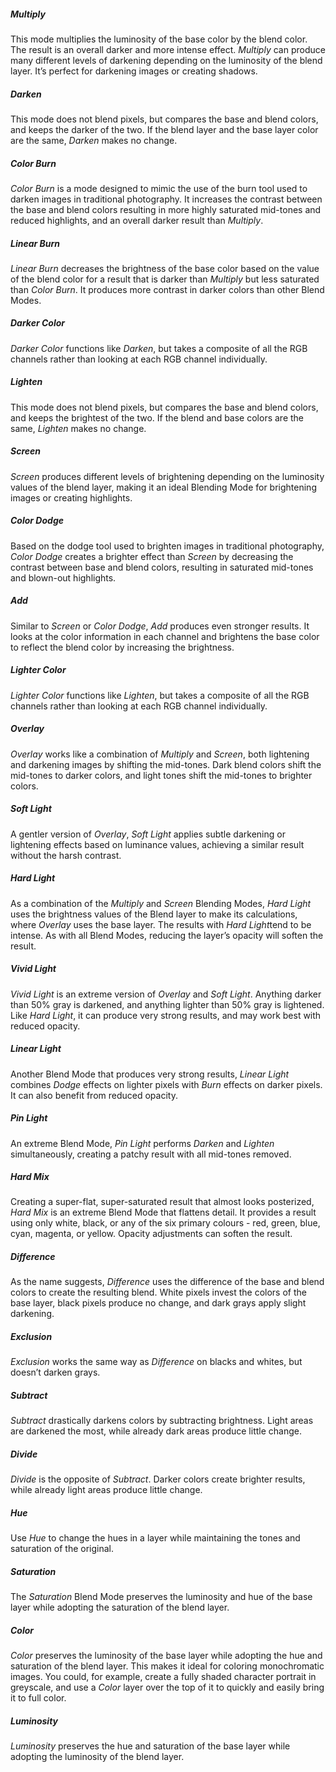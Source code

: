##### **Multiply**

This mode multiplies the luminosity of the base color by the blend color. The result is an overall darker and more intense effect. *Multiply* can produce many different levels of darkening depending on the luminosity of the blend layer. It’s perfect for darkening images or creating shadows.

##### **Darken**

This mode does not blend pixels, but compares the base and blend colors, and keeps the darker of the two. If the blend layer and the base layer color are the same, *Darken* makes no change.

##### **Color Burn**

*Color Burn* is a mode designed to mimic the use of the burn tool used to darken images in traditional photography. It increases the contrast between the base and blend colors resulting in more highly saturated mid-tones and reduced highlights, and an overall darker result than *Multiply*.

##### **Linear Burn**

*Linear Burn* decreases the brightness of the base color based on the value of the blend color for a result that is darker than *Multiply* but less saturated than *Color Burn*. It produces more contrast in darker colors than other Blend Modes.

##### **Darker Color**

*Darker Color* functions like *Darken*, but takes a composite of all the RGB channels rather than looking at each RGB channel individually.

##### **Lighten**

This mode does not blend pixels, but compares the base and blend colors, and keeps the brightest of the two. If the blend and base colors are the same, *Lighten* makes no change.

##### **Screen**

*Screen* produces different levels of brightening depending on the luminosity values of the blend layer, making it an ideal Blending Mode for brightening images or creating highlights.

##### **Color Dodge**

Based on the dodge tool used to brighten images in traditional photography, *Color Dodge* creates a brighter effect than *Screen* by decreasing the contrast between base and blend colors, resulting in saturated mid-tones and blown-out highlights.

##### **Add**

Similar to *Screen* or *Color Dodge*, *Add* produces even stronger results. It looks at the color information in each channel and brightens the base color to reflect the blend color by increasing the brightness.

##### **Lighter Color**

*Lighter Color* functions like *Lighten*, but takes a composite of all the RGB channels rather than looking at each RGB channel individually.

##### **Overlay**

*Overlay* works like a combination of *Multiply* and *Screen*, both lightening and darkening images by shifting the mid-tones. Dark blend colors shift the mid-tones to darker colors, and light tones shift the mid-tones to brighter colors.

##### **Soft Light**

A gentler version of *Overlay*, *Soft Light* applies subtle darkening or lightening effects based on luminance values, achieving a similar result without the harsh contrast.

##### **Hard Light**

As a combination of the *Multiply* and *Screen* Blending Modes, *Hard Light* uses the brightness values of the Blend layer to make its calculations, where *Overlay* uses the base layer. The results with *Hard Light*tend to be intense. As with all Blend Modes, reducing the layer’s opacity will soften the result.

##### **Vivid Light**

*Vivid Light* is an extreme version of *Overlay* and *Soft Light*. Anything darker than 50% gray is darkened, and anything lighter than 50% gray is lightened. Like *Hard Light*, it can produce very strong results, and may work best with reduced opacity.

##### **Linear Light**

Another Blend Mode that produces very strong results, *Linear Light* combines *Dodge* effects on lighter pixels with *Burn* effects on darker pixels. It can also benefit from reduced opacity.

##### **Pin Light**

An extreme Blend Mode, *Pin Light* performs *Darken* and *Lighten* simultaneously, creating a patchy result with all mid-tones removed.

##### **Hard Mix**

Creating a super-flat, super-saturated result that almost looks posterized, *Hard Mix* is an extreme Blend Mode that flattens detail. It provides a result using only white, black, or any of the six primary colours - red, green, blue, cyan, magenta, or yellow. Opacity adjustments can soften the result.

##### **Difference**

As the name suggests, *Difference* uses the difference of the base and blend colors to create the resulting blend. White pixels invest the colors of the base layer, black pixels produce no change, and dark grays apply slight darkening.

##### **Exclusion**

*Exclusion* works the same way as *Difference* on blacks and whites, but doesn’t darken grays.

##### **Subtract**

*Subtract* drastically darkens colors by subtracting brightness. Light areas are darkened the most, while already dark areas produce little change.

##### **Divide**

*Divide* is the opposite of *Subtract*. Darker colors create brighter results, while already light areas produce little change.

##### **Hue**

Use *Hue* to change the hues in a layer while maintaining the tones and saturation of the original.

##### **Saturation**

The *Saturation* Blend Mode preserves the luminosity and hue of the base layer while adopting the saturation of the blend layer.

##### **Color**

*Color* preserves the luminosity of the base layer while adopting the hue and saturation of the blend layer. This makes it ideal for coloring monochromatic images. You could, for example, create a fully shaded character portrait in greyscale, and use a *Color* layer over the top of it to quickly and easily bring it to full color.

##### **Luminosity**

*Luminosity* preserves the hue and saturation of the base layer while adopting the luminosity of the blend layer.